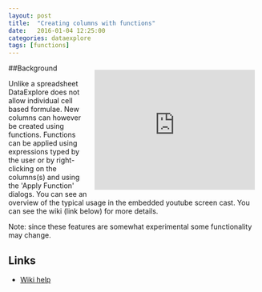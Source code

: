 ```yaml
---
layout: post
title:  "Creating columns with functions"
date:   2016-01-04 12:25:00
categories: dataexplore
tags: [functions]
---
```


<iframe width="320" height="240" style="float: right; padding:12px;"
src="https://www.youtube.com/embed/Ylp7kfKVhQU"
frameborder="0" allowfullscreen>
</iframe>

##Background

Unlike a spreadsheet DataExplore does not allow individual cell based formulae. New columns can however be created using functions. Functions can be applied using expressions typed by the user or by right-clicking on the columns(s) and using the 'Apply Function' dialogs. You can see an overview of the typical usage in the embedded youtube screen cast. You can see the wiki (link below) for more details.

Note: since these features are somewhat experimental some functionality may change.

## Links

* [Wiki help](https://github.com/dmnfarrell/pandastable/wiki/Applying-functions)
